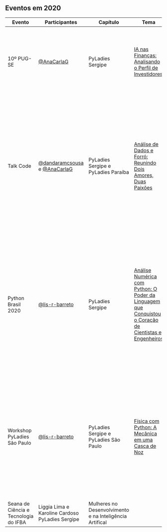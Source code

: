## Eventos em 2020

| Evento | Participantes | Capítulo | Tema | Descrição |
|---|---|---|---|---|
| 10º PUG-SE  | [@AnaCarlaG](https://github.com/AnaCarlaG)  | PyLadies Sergipe  | [IA nas Finanças: Analisando o Perfil de Investidores](https://github.com/AnaCarlaG/Project-Finance)  | Palestra sobre um projeto de IA que classifica um perfil de investidor e que o mesmo possa indicar alguns fundos para o perfil apontado pela IA.|
| Talk Code | [@dandaramcsousa](https://github.com/dandaramcsousa) e [@AnaCarlaG](https://github.com/AnaCarlaG) | PyLadies Sergipe e PyLadies Paraíba | [Análise de Dados e Forró: Reunindo Dois Amores, Duas Paixões](https://github.com/dandaramcsousa/data-analysis/blob/master/data-analysis/analise-de-dados-e-forro.ipynb) | Python, análise de dados e forró estão no coração da PyLadies Paraíba. Com o questionamento sobre os grandes sucessos da banda Calcinha Preta, veio também a ideia de misturar tudo isso. Começou assim a saga Análise de Dados e Forró para ensinar python e o melhor do nordeste! |
| Python Brasil 2020 |  [@lis-r-barreto](https://github.com/lis-r-barreto)  | PyLadies Sergipe | [Análise Numérica com Python: O Poder da Linguagem que Conquistou o Coração de Cientistas e Engenheiros](https://github.com/lis-r-barreto/Python-Brasil-2020-Analise-Numerica-com-Python) | Este é um convite ao universo onde a linguagem Python pode nos ajudar a resolver equações que parecem ser insolúveis. Como a Análise Numérica pode fazer uso de técnicas computacionais robustas para resolver problemas do universo que vai da escala quântica à extragaláctica? |
| Workshop PyLadies São Paulo | [@lis-r-barreto](https://github.com/lis-r-barreto) | PyLadies Sergipe e PyLadies São Paulo | [Física com Python: A Mecânica em uma Casca de Noz](https://github.com/lis-r-barreto/Workshop-Pyladies-SP-Fisica-com-Python) | Nesta oficina, iremos dar os primeiros passos na linguagem Python utilizando conceitos da Física Básica. Como usar as ferramentas de Análise de Dados para entender o movimento? É o que vamos ver agora na Mecânica em uma Casca de Noz! |
| Seana de Ciência e Tecnologia do IFBA | Liggia Lima e Karoline Cardoso  PyLadies Sergipe | Mulheres no Desenvolvimento e na Inteligência Artifical ||||
